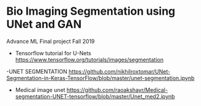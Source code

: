 # Bio Imaging Segmentation using UNet and GAN
Advance ML Final project Fall 2019


- Tensorflow tutorial for U-Nets
https://www.tensorflow.org/tutorials/images/segmentation

-UNET SEGMENTATION
https://github.com/nikhilroxtomar/UNet-Segmentation-in-Keras-TensorFlow/blob/master/unet-segmentation.ipynb

- Medical image unet
https://github.com/raoakshayr/Medical-segmentation-UNET-tensorflow/blob/master/Unet_med2.ipynb
